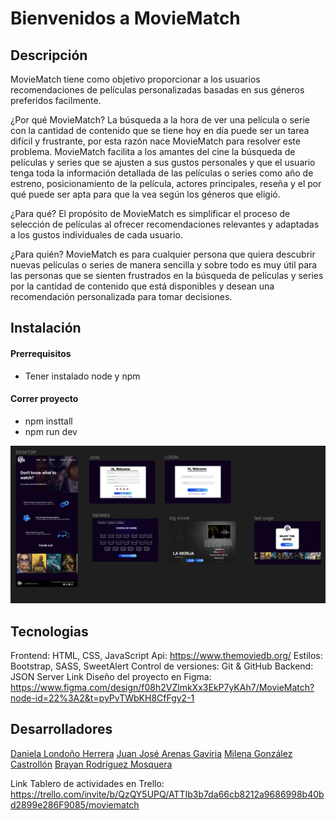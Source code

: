 # Bienvenidos a MovieMatch


## Descripción

MovieMatch tiene como objetivo proporcionar a los usuarios recomendaciones de películas personalizadas basadas en sus géneros preferidos facilmente. 

¿Por qué MovieMatch?
La búsqueda a la hora de ver una película o serie con la cantidad de contenido que se tiene hoy en día puede ser un tarea difícil y frustrante, por esta razón nace MovieMatch para resolver este problema. MovieMatch facilita a los amantes del cine la búsqueda de películas y series que se ajusten a sus gustos personales y que el usuario tenga toda la información detallada de las películas o series como año de estreno, posicionamiento de la película, actores principales, reseña y el por qué puede ser apta para que la vea según los géneros que eligió.

¿Para qué?
El propósito de MovieMatch es simplificar el proceso de selección de películas al ofrecer recomendaciones relevantes y adaptadas a los gustos individuales de cada usuario.

¿Para quién?
MovieMatch es para cualquier persona que quiera descubrir nuevas películas o series de manera sencilla y sobre todo es muy útil para las personas que se sienten frustrados en la búsqueda de películas y series por la cantidad de contenido que está disponibles y desean una recomendación personalizada para tomar decisiones.


## Instalación 

#### Prerrequisitos

- Tener instalado node y npm 

#### Correr proyecto

- npm insttall 
- npm run dev

![MovieMatch](/public/img/figma.png "Figma")


## Tecnologias

Frontend: HTML, CSS, JavaScript 
Api: https://www.themoviedb.org/
Estilos: Bootstrap, SASS, SweetAlert
Control de versiones: Git & GitHub
Backend: JSON Server
Link Diseño del proyecto en Figma: 
https://www.figma.com/design/f08h2VZlmkXx3EkP7yKAh7/MovieMatch?node-id=22%3A2&t=pyPvTWbKH8CfFgy2-1



## Desarrolladores

[Daniela Londoño Herrera](https://github.com/daniela03h)
[Juan José Arenas Gaviria](https://github.com/jarenas1)
[Milena González Castrollón](https://github.com/milena-727)
[Brayan Rodríguez Mosquera](https://github.com/Duvingrand)



Link Tablero de actividades en Trello: 
https://trello.com/invite/b/QzQY5UPQ/ATTIb3b7da66cb8212a9686998b40bd2899e286F9085/moviematch

